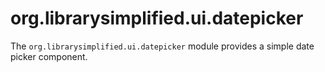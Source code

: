 org.librarysimplified.ui.datepicker
===

The `org.librarysimplified.ui.datepicker` module provides a simple
date picker component.
